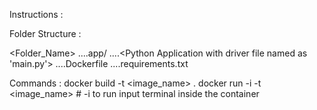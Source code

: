 Instructions : 

Folder Structure :

<Folder_Name>
....app/
        ....<Python Application with driver file named as 'main.py'>
....Dockerfile
....requirements.txt


Commands :
  docker build -t <image_name> .
  docker run -i -t <image_name>                   # -i to run input terminal inside the container

